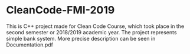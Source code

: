 # CleanCode-FMI-2019

This is C++ project made for Clean Code Course, which took place in the second semester or 2018/2019 academic year. 
The project represents simple bank system. More precise description can be seen in Documentation.pdf

 
 
